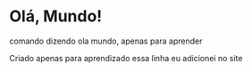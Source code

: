 # Olá, Mundo!
 comando dizendo ola mundo, apenas para aprender

 Criado apenas para aprendizado
 essa linha eu adicionei no site
 
